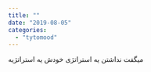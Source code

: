 ```yaml
---
title: ""
date: "2019-08-05"
categories: 
  - "tytomood"
---
```


میگفت نداشتن یه استراتژی خودش یه استراتژیه
